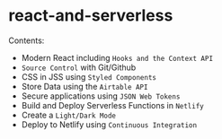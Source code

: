 # react-and-serverless

Contents:

- Modern React including ` Hooks and the Context API `
- `Source Control` with Git/Github
- CSS in JSS using `Styled Components`
- Store Data using the `Airtable API`
- Secure applications using `JSON Web Tokens`
- Build and Deploy Serverless Functions in `Netlify`
- Create a `Light/Dark Mode`
- Deploy to Netlify using `Continuous Integration`
